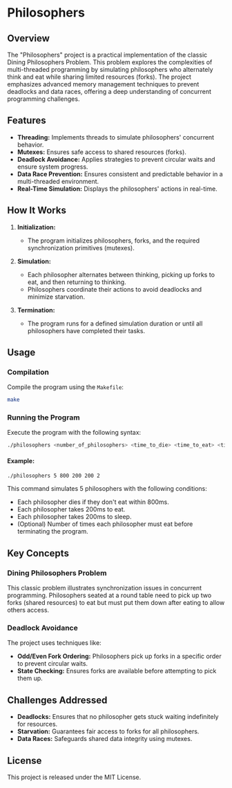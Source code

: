 # Philosophers

## Overview
The "Philosophers" project is a practical implementation of the classic Dining Philosophers Problem. This problem explores the complexities of multi-threaded programming by simulating philosophers who alternately think and eat while sharing limited resources (forks). The project emphasizes advanced memory management techniques to prevent deadlocks and data races, offering a deep understanding of concurrent programming challenges.

## Features
- **Threading:** Implements threads to simulate philosophers' concurrent behavior.
- **Mutexes:** Ensures safe access to shared resources (forks).
- **Deadlock Avoidance:** Applies strategies to prevent circular waits and ensure system progress.
- **Data Race Prevention:** Ensures consistent and predictable behavior in a multi-threaded environment.
- **Real-Time Simulation:** Displays the philosophers' actions in real-time.

## How It Works
1. **Initialization:**
   - The program initializes philosophers, forks, and the required synchronization primitives (mutexes).

2. **Simulation:**
   - Each philosopher alternates between thinking, picking up forks to eat, and then returning to thinking.
   - Philosophers coordinate their actions to avoid deadlocks and minimize starvation.

3. **Termination:**
   - The program runs for a defined simulation duration or until all philosophers have completed their tasks.

## Usage
### Compilation
Compile the program using the `Makefile`:
```bash
make
```

### Running the Program
Execute the program with the following syntax:
```bash
./philosophers <number_of_philosophers> <time_to_die> <time_to_eat> <time_to_sleep> [number_of_times_each_philosopher_must_eat]
```

#### Example:
```bash
./philosophers 5 800 200 200 2
```
This command simulates 5 philosophers with the following conditions:
- Each philosopher dies if they don't eat within 800ms.
- Each philosopher takes 200ms to eat.
- Each philosopher takes 200ms to sleep.
- (Optional) Number of times each philosopher must eat before terminating the program.

## Key Concepts
### Dining Philosophers Problem
This classic problem illustrates synchronization issues in concurrent programming. Philosophers seated at a round table need to pick up two forks (shared resources) to eat but must put them down after eating to allow others access.

### Deadlock Avoidance
The project uses techniques like:
- **Odd/Even Fork Ordering:** Philosophers pick up forks in a specific order to prevent circular waits.
- **State Checking:** Ensures forks are available before attempting to pick them up.

## Challenges Addressed
- **Deadlocks:** Ensures that no philosopher gets stuck waiting indefinitely for resources.
- **Starvation:** Guarantees fair access to forks for all philosophers.
- **Data Races:** Safeguards shared data integrity using mutexes.

## License
This project is released under the MIT License.

